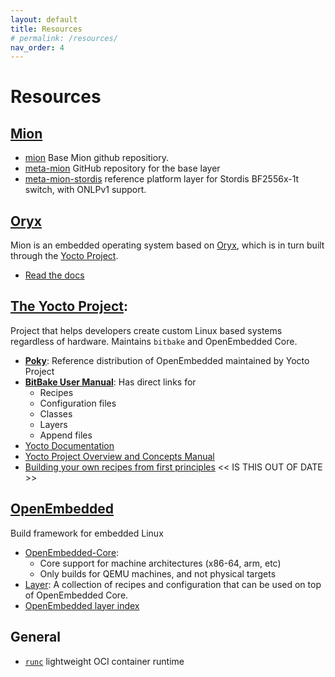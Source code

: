 ```yaml
---
layout: default
title: Resources
# permalink: /resources/
nav_order: 4
---
```


Resources
=========

[Mion](https://mion.github.io)
------------------------------
* [mion](https://github.com/aps-networks/mion) Base Mion github repositiory.
* [meta-mion](https://github.com/APS-Networks/meta-mion) GitHub repository for 
  the base layer
* [meta-mion-stordis](https://github.com/APS-Networks/meta-mion-stordis)
  reference platform layer for Stordis BF2556x-1t switch, with ONLPv1 support.


[Oryx](https://www.toganlabs.com/oryx-linux/)
---------------------------------------------
Mion is an embedded operating system based on [Oryx](https://oryx.readthedocs.io),
which is in turn built through the [Yocto Project](https://www.yoctoproject.org/).
* [Read the docs](https://oryx.readthedocs.io)


[The Yocto Project](https://www.yoctoproject.org/):
---------------------------------------------------
Project that helps developers create custom Linux based systems regardless of
hardware. Maintains `bitbake` and OpenEmbedded Core.

* [__Poky__](https://www.yoctoproject.org/software-item/poky/): Reference distribution of OpenEmbedded maintained by Yocto Project
* [__BitBake User Manual__](https://www.yoctoproject.org/docs/3.1.2/bitbake-user-manual/bitbake-user-manual.html): Has direct links for
  * Recipes
  * Configuration files
  * Classes
  * Layers
  * Append files
* [Yocto Documentation](https://www.yoctoproject.org/docs/)
* [Yocto Project Overview and Concepts Manual](https://www.yoctoproject.org/docs/3.1.2/overview-manual/overview-manual.html)
* [Building your own recipes from first principles](https://wiki.yoctoproject.org/wiki/Building_your_own_recipes_from_first_principles) << IS THIS OUT OF DATE >>

[OpenEmbedded](https://www.openembedded.org/wiki/Main_Page)
-----------------------------------------------------------
Build framework for embedded Linux
* [OpenEmbedded-Core](https://www.openembedded.org/wiki/OpenEmbedded-Core): 
  * Core support for machine architectures (x86-64, arm, etc)
  * Only builds for QEMU machines, and not physical targets
* [Layer](https://www.openembedded.org/Layers_FAQ): A collection of recipes and configuration that can be used on top of OpenEmbedded Core.
* [OpenEmbedded layer index](https://layers.openembedded.org/layerindex/branch/master/layers/)


General
-------
* [`runc`](https://github.com/opencontainers/runc) lightweight OCI container
  runtime